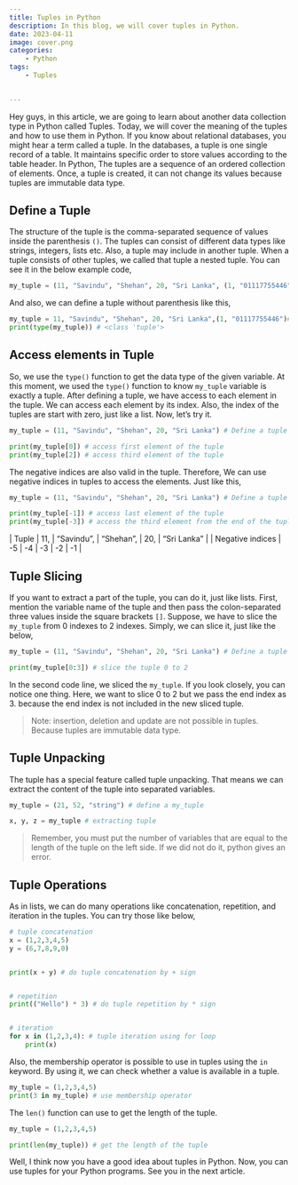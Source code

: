 ```yaml
---
title: Tuples in Python
description: In this blog, we will cover tuples in Python. 
date: 2023-04-11
image: cover.png
categories:
    - Python
tags:
    - Tuples
    

--- 
```


Hey guys, in this article, we are going to learn about another data collection type in Python called Tuples. Today, we will cover the meaning of the tuples and how to use them in Python. If you know about relational databases, you might hear a term called a tuple. In the databases, a tuple is one single record of a table. It maintains specific order to store values according to the table header. In Python, The tuples are a sequence of an ordered collection of elements. Once, a tuple is created, it can not change its values because tuples are immutable data type.

## Define a Tuple

The structure of the tuple is the comma-separated sequence of values inside the parenthesis `()`.  The tuples can consist of different data types like strings, integers, lists etc. Also, a tuple may include in another tuple. When a tuple consists of other tuples, we called that tuple a nested tuple. You can see it in the below example code,

```python
my_tuple = (11, "Savindu", "Shehan", 20, "Sri Lanka", (1, "01117755446")) # Define a tuple
```

And also, we can define a tuple without parenthesis like this,

```python
my_tuple = 11, "Savindu", "Shehan", 20, "Sri Lanka",(1, "01117755446")# Define a tuple
print(type(my_tuple)) # <class 'tuple'>
```

## Access elements in Tuple

So, we use the `type()` function to get the data type of the given variable.  At this moment, we used the `type()` function to know `my_tuple` variable is exactly a tuple. After defining a tuple, we have access to each element in the tuple. We can access each element by its index. Also, the index of the tuples are start with zero, just like a list. Now, let’s try it.

```python
my_tuple = (11, "Savindu", "Shehan", 20, "Sri Lanka") # Define a tuple

print(my_tuple[0]) # access first element of the tuple
print(my_tuple[2]) # access third element of the tuple
```

The negative indices are also valid in the tuple. Therefore, We can use negative indices in tuples to access the elements. Just like this,

```python
my_tuple = (11, "Savindu", "Shehan", 20, "Sri Lanka") # Define a tuple

print(my_tuple[-1]) # access last element of the tuple
print(my_tuple[-3]) # access the third element from the end of the tuple
```

| Tuple            | 11, | “Savindu”, | “Shehan”, | 20, | “Sri Lanka” |
| Negative indices | -5  | -4         | -3        | -2  | -1          |

## Tuple Slicing

If you want to extract a part of the tuple, you can do it, just like lists. First, mention the variable name of the tuple and then pass the colon-separated three values inside the square brackets `[]`.  Suppose, we have to slice the `my_tuple` from 0 indexes to 2 indexes. Simply, we can slice it, just like the below, 

```python 
my_tuple = (11, "Savindu", "Shehan", 20, "Sri Lanka") # Define a tuple

print(my_tuple[0:3]) # slice the tuple 0 to 2
```

In the second code line, we sliced the `my_tuple`. If you look closely, you can notice one thing. Here, we want to slice 0 to 2 but we pass the end index as 3. because the end index is not included in the new sliced tuple. 

> Note: insertion, deletion and update are not possible in tuples. Because tuples are immutable data type.

## Tuple Unpacking

The tuple has a special feature called tuple unpacking. That means we can extract the content of the tuple into separated variables.

```python
my_tuple = (21, 52, "string") # define a my_tuple

x, y, z = my_tuple # extracting tuple
```

> Remember, you must put the number of variables that are equal to the length of the tuple on the left side. If we did not do it, python gives an error.  

## Tuple Operations

As in lists, we can do many operations like concatenation, repetition, and iteration in the tuples. You can try those like below,

```python
# tuple concatenation
x = (1,2,3,4,5)
y = (6,7,8,9,0)


print(x + y) # do tuple concatenation by + sign


# repetition
print(("Hello") * 3) # do tuple repetition by * sign


# iteration
for x in (1,2,3,4): # tuple iteration using for loop
    print(x)
```

Also, the membership operator is possible to use in tuples using the `in` keyword. By using it, we can check whether a value is available in a tuple.  

```python
my_tuple = (1,2,3,4,5)
print(3 in my_tuple) # use membership operator
```

The `len()` function can use to get the length of the tuple.

```python
my_tuple = (1,2,3,4,5)

print(len(my_tuple)) # get the length of the tuple
```

Well, I think now you have a good idea about tuples in Python. Now, you can use tuples for your Python programs. See you in the next article. 
